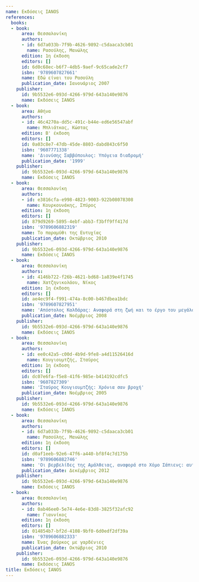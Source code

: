 ```yaml
---
name: Εκδόσεις IANOS
references:
  books:
  - book:
      area: Θεσσαλονίκη
      authors:
      - id: 6d7a033b-7f9b-4626-9892-c5daaca3cb01
        name: Ρασούλης, Μανώλης
      edition: 1η έκδοση
      editors: []
      id: 6d0c68ec-b6f7-4db5-9aef-9c65cade2cf7
      isbn: '9789607827661'
      name: Εδώ είναι του Ρασούλη
      publication_date: Ιανουάριος 2007
    publisher:
      id: 9b5532e6-093d-4266-979d-643a140e9876
      name: Εκδόσεις IANOS
  - book:
      area: Αθήνα
      authors:
      - id: 46c4270a-dd5c-491c-b44e-ed6e56547abf
        name: Μπλιάτκας, Κώστας
      edition: Β' έκδοση
      editors: []
      id: 0a03c8e7-47db-45de-8803-dabd843c6f50
      isbn: '9607771338'
      name: 'Διονύσης Σαββόπουλος: Υπόγεια διαδρομή'
      publication_date: '1999'
    publisher:
      id: 9b5532e6-093d-4266-979d-643a140e9876
      name: Εκδόσεις IANOS
  - book:
      area: Θεσσαλονίκη
      authors:
      - id: e3816cfa-e998-4823-9003-922b08078308
        name: Κουρκουνάκης, Σπύρος
      edition: 1η έκδοση
      editors: []
      id: 879d9269-5895-4ebf-abb3-f3bff9ff417d
      isbn: '9789606882319'
      name: Το παραμύθι της Ευτυχίας
      publication_date: Οκτώβριος 2010
    publisher:
      id: 9b5532e6-093d-4266-979d-643a140e9876
      name: Εκδόσεις IANOS
  - book:
      area: Θεσσαλονίκη
      authors:
      - id: 4146b722-f26b-4621-bd68-1a839e4f1745
        name: Χατζηνικολάου, Νίκος
      edition: 1η έκδοση
      editors: []
      id: ae4ec9f4-f991-474a-8c00-b467dbea1bdc
      isbn: '9789607827951'
      name: 'Απόστολος Καλδάρας: Αναφορά στη ζωή και το έργο του μεγάλου δημιουργού'
      publication_date: Νοέμβριος 2008
    publisher:
      id: 9b5532e6-093d-4266-979d-643a140e9876
      name: Εκδόσεις IANOS
  - book:
      area: Θεσσαλονίκη
      authors:
      - id: ee0c42a5-c00d-4b9d-9fe8-a4d11526416d
        name: Κουγιουμτζής, Σταύρος
      edition: 1η έκδοση
      editors: []
      id: dc07e6fa-f5e8-41f6-985e-b414192cdfc5
      isbn: '9607827309'
      name: 'Σταύρος Κουγιουμτζής: Χρόνια σαν βροχή'
      publication_date: Νοέμβριος 2005
    publisher:
      id: 9b5532e6-093d-4266-979d-643a140e9876
      name: Εκδόσεις IANOS
  - book:
      area: Θεσσαλονίκη
      authors:
      - id: 6d7a033b-7f9b-4626-9892-c5daaca3cb01
        name: Ρασούλης, Μανώλης
      edition: 1η έκδοση
      editors: []
      id: d0af1eeb-92e6-47f6-a440-bf8f4c7d175b
      isbn: '9789606882746'
      name: 'Οι βερβελίδες της Αμάλθειας, αναφορά στο Χόμο Σάπιενς: αυτοβιογραφία'
      publication_date: Δεκέμβριος 2012
    publisher:
      id: 9b5532e6-093d-4266-979d-643a140e9876
      name: Εκδόσεις IANOS
  - book:
      area: Θεσσαλονίκη
      authors:
      - id: 0ab46ee0-5e74-4e6e-83d8-3825f32afc92
        name: Γιαννίκος
      edition: 1η έκδοση
      editors: []
      id: 014854b7-bf2d-4108-9bf0-6d0edf2df39a
      isbn: '9789606882333'
      name: Ένας βούρκος με γαρδένιες
      publication_date: Οκτώβριος 2010
    publisher:
      id: 9b5532e6-093d-4266-979d-643a140e9876
      name: Εκδόσεις IANOS
title: Εκδόσεις IANOS
---
```



